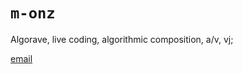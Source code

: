 # `m-onz`

Algorave, live coding, algorithmic composition, a/v, vj;

[email](mailto:m-onz@use.startmail.com)
